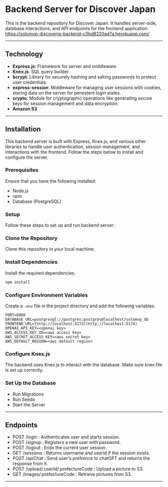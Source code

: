 # Backend Server for Discover Japan

This is the backend repository for Discover Japan. It handles server-side, database interactions, and API endpoints for the frontend application.
https://solomvp-discoverjp-backend-c3bd8220ad7a.herokuapp.com/

---

## Technology

- **Express.js**: Framework for server and middleware.
- **Knex.js**: SQL query builder.
- **bcrypt**: Library for securely hashing and salting passwords to protect user credentials.
- **express-session**: Middleware for managing user sessions with cookies, storing data on the server for persistent login states.
- **crypto**: Module for cryptographic operations like generating secure keys for session management and data encryption.
- **Amazon S3**

---

## Installation

This backend server is built with Express, Knex.js, and various other libraries to handle user authentication, session management, and interactions with the frontend. Follow the steps below to install and configure the server.

### Prerequisites

Ensure that you have the following installed:

- Node.js
- npm
- Database (PostgreSQL)

### Setup

Follow these steps to set up and run backend server:

### Clone the Repository

Clone this repository in your local machine:

### Install Dependencies

Install the required dependencies.

```bash
npm install
```

### Configure Environment Variables

Create a `.env` file in the project directory and add the following variables.

```env
PORT=8080
DATABASE_URL=postgresql://postgres:postgres@localhost/solomvp_db
FRONTEND_URL=[http://localhost:5173](http://localhost:5174)
OPENAI_API_KEY=<openai key>
AWS_ACCESS_KEY_ID=<aws access key>
AWS_SECRET_ACCESS_KEY=<aws secret key>
AWS_DEFAULT_REGION=<aws default region>

```

### Configure Knex.js

The backend uses Knex.js to interact with the database. Make sure knex.file is set up correctly.

### Set Up the Database

- Run Migrations
- Run Seeds
- Start the Server

---

## Endpoints

- POST /login : Authenticates user and starts session.
- POST /signup : Registers a new user with password.
- POST /logout : Ends the current user session.
- GET /sessions : Returns username and userid if the session exists.
- POST /apiChat : Send user's prefrence to chatGPT and returns the response from it.
- POST /upload/:userId/:prefectureCode : Upload a picture to S3.
- GET /images/:prefectureCode : Retrieve pictures from S3.

---
